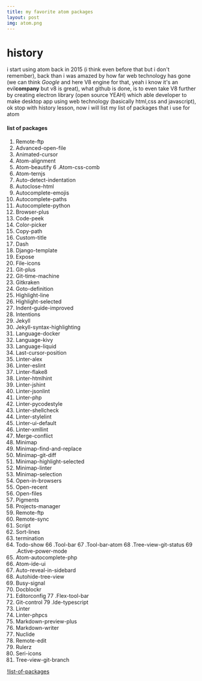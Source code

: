 ```yaml
---
title: my favorite atom packages
layout: post
img: atom.png
---
```


# history
i start using atom back in 2015 (i think even before that but i don't remember),
back than i was amazed by how far web technology has gone (we can think *Google* and here V8 engine for that, yeah i know it's an evil**company** but v8 is great), what github is done, is to even take V8 further by creating electron library (open source YEAH) which able developer to make desktop app using web technology (basically html,css and javascript), ok stop with history lesson, now i will list my list of packages that i use for atom

#### list of packages
1. Remote-ftp
2. Advanced-open-file
3. Animated-cursor
4. Atom-alignment
5. Atom-beautify
6 .Atom-css-comb
7. Atom-ternjs
8. Auto-detect-indentation
9. Autoclose-html
10. Autocomplete-emojis
11. Autocomplete-paths
12. Autocomplete-python
13. Browser-plus
14. Code-peek
15. Color-picker
16. Copy-path
17. Custom-title
18. Dash
19. Django-template
20. Expose
21. File-icons
22. Git-plus
23. Git-time-machine
24. Gitkraken
25. Goto-definition
26. Highlight-line
27. Highlight-selected
28. Indent-guide-improved
29. Intentions
30. Jekyll
31. Jekyll-syntax-highlighting
32. Language-docker
33. Language-kivy
34. Language-liquid
35. Last-cursor-position
36. Linter-alex
37. Linter-eslint
38. Linter-flake8
39. Linter-htmlhint
40. Linter-jshint
41. Linter-jsonlint
42. Linter-php
43. Linter-pycodestyle
44. Linter-shellcheck
45. Linter-stylelint
46. Linter-ui-default
47. Linter-xmllint
48. Merge-conflict
49. Minimap
50. Minimap-find-and-replace
51. Minimap-git-diff
52. Minimap-highlight-selected
53. Minimap-linter
54. Minimap-selection
55. Open-in-browsers
56. Open-recent
57. Open-files
58. Pigments
59. Projects-manager
60. Remote-ftp
61. Remote-sync
62. Script
63. Sort-lines
64. termination
65. Todo-show
66 .Tool-bar
67 .Tool-bar-atom
68 .Tree-view-git-status
69 .Active-power-mode
70. Atom-autocomplete-php
71. Atom-ide-ui
72. Auto-reveal-in-sidebard
73. Autohide-tree-view
74. Busy-signal
75. Docblockr
76. Editorconfig
77 .Flex-tool-bar
78. Git-control
79 .Ide-typescript
80. Linter
81. Linter-phpcs
82. Markdown-preview-plus
83. Markdown-writer
84. Nuclide
85. Remote-edit
86. Rulerz
87. Seri-icons
88. Tree-view-git-branch

[!list-of-packages](atom-packages.png)
